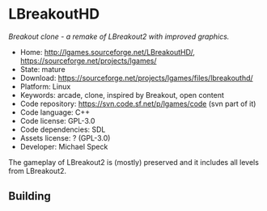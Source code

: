 # LBreakoutHD

_Breakout clone - a remake of LBreakout2 with improved graphics._

- Home: http://lgames.sourceforge.net/LBreakoutHD/, https://sourceforge.net/projects/lgames/
- State: mature
- Download: https://sourceforge.net/projects/lgames/files/lbreakouthd/
- Platform: Linux
- Keywords: arcade, clone, inspired by Breakout, open content
- Code repository: https://svn.code.sf.net/p/lgames/code (svn part of it)
- Code language: C++
- Code license: GPL-3.0
- Code dependencies: SDL
- Assets license: ? (GPL-3.0)
- Developer: Michael Speck

The gameplay of LBreakout2 is (mostly) preserved and it includes all levels from LBreakout2.

## Building
